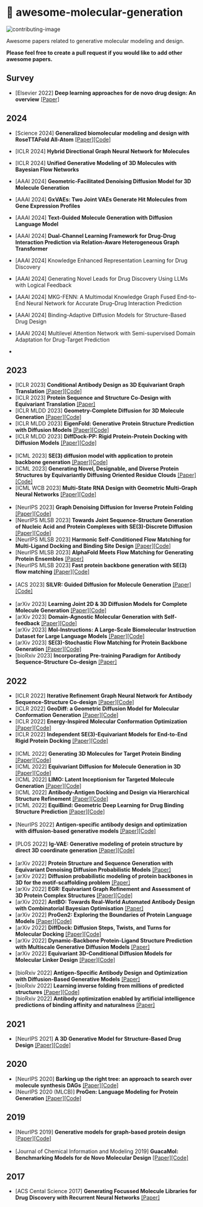 # :dna: awesome-molecular-generation
![contributing-image](https://img.shields.io/badge/contributions-welcome-brightgreen.svg?style=flat)

Awesome papers related to generative molecular modeling and design.

**Please feel free to create a pull request if you would like to add other awesome papers.**

Survey
----------
* [Elsevier 2022] **Deep learning approaches for de novo drug design: An overview**  [[Paper]](https://www.sciencedirect.com/science/article/pii/S0959440X21001433?via%3Dihub)

2024
----------
* [Science 2024] **Generalized biomolecular modeling and design with RoseTTAFold All-Atom**  [[Paper]](https://www.science.org/doi/10.1126/science.adl2528)[[Code]](https://github.com/baker-laboratory/RoseTTAFold-All-Atom)
* [ICLR 2024] **Hybrid Directional Graph Neural Network for Molecules**
* [ICLR 2024] **Unified Generative Modeling of 3D Molecules with Bayesian Flow Networks**
* [AAAI 2024] **Geometric-Facilitated Denoising Diffusion Model for 3D Molecule Generation**
* [AAAI 2024] **GxVAEs: Two Joint VAEs Generate Hit Molecules from Gene Expression Profiles**
* [AAAI 2024] **Text-Guided Molecule Generation with Diffusion Language Model**
* [AAAI 2024] **Dual-Channel Learning Framework for Drug-Drug Interaction Prediction via Relation-Aware Heterogeneous Graph Transformer**

* [AAAI 2024] Knowledge Enhanced Representation Learning for Drug Discovery
* [AAAI 2024] Generating Novel Leads for Drug Discovery Using LLMs with Logical Feedback
* [AAAI 2024] MKG-FENN: A Multimodal Knowledge Graph Fused End-to-End Neural Network for Accurate Drug–Drug Interaction Prediction
* [AAAI 2024] Binding-Adaptive Diffusion Models for Structure-Based Drug Design
* [AAAI 2024] Multilevel Attention Network with Semi-supervised Domain Adaptation for Drug-Target Prediction
* 
2023
----------
* [ICLR 2023] **Conditional Antibody Design as 3D Equivariant Graph Translation**  [[Paper]](https://openreview.net/pdf?id=LFHFQbjxIiP)[[Code]](https://github.com/thunlp-mt/mean)
* [ICLR 2023] **Protein Sequence and Structure Co-Design with Equivariant Translation**  [[Paper]](https://openreview.net/pdf?id=pRCMXcfdihq)
* [ICLR MLDD 2023] **Geometry-Complete Diffusion for 3D Molecule Generation**  [[Paper]](https://arxiv.org/abs/2302.04313)[[Code]](https://github.com/BioinfoMachineLearning/bio-diffusion)
* [ICLR MLDD 2023] **EigenFold: Generative Protein Structure Prediction with Diffusion Models**  [[Paper]](https://arxiv.org/abs/2304.02198)[[Code]](https://github.com/bjing2016/eigenfold)
* [ICLR MLDD 2023] **DiffDock-PP: Rigid Protein-Protein Docking with Diffusion Models**  [[Paper]](https://arxiv.org/abs/2304.03889)[[Code]](https://github.com/ketatam/diffdock-pp)
<br><br>
* [ICML 2023] **SE(3) diffusion model with application to protein backbone generation**  [[Paper]](https://arxiv.org/abs/2302.02277)[[Code]](https://github.com/jasonkyuyim/se3_diffusion)
* [ICML 2023] **Generating Novel, Designable, and Diverse Protein Structures by Equivariantly Diffusing Oriented Residue Clouds**  [[Paper]](https://arxiv.org/abs/2301.12485)[[Code]](https://github.com/aqlaboratory/genie)
* [ICML WCB 2023] **Multi-State RNA Design with Geometric Multi-Graph Neural Networks**  [[Paper]](https://arxiv.org/abs/2305.14749)[[Code]](https://github.com/chaitjo/geometric-rna-design)
<br><br>
* [NeurIPS 2023] **Graph Denoising Diffusion for Inverse Protein Folding**  [[Paper]](https://arxiv.org/abs/2306.16819)[[Code]](https://github.com/ykiiiiii/GraDe_IF)
* [NeurIPS MLSB 2023] **Towards Joint Sequence-Structure Generation of Nucleic Acid and Protein Complexes with SE(3)-Discrete Diffusion** [[Paper]](https://arxiv.org/abs/2401.06151)[[Code]](https://github.com/Profluent-Internships/MMDiff)
* [NeurIPS MLSB 2023] **Harmonic Self-Conditioned Flow Matching for Multi-Ligand Docking and Binding Site Design**  [[Paper]](https://arxiv.org/abs/2310.05764)[[Code]](https://github.com/HannesStark/FlowSite)
* [NeurIPS MLSB 2023] **AlphaFold Meets Flow Matching for Generating Protein Ensembles**  [[Paper]](https://www.mlsb.io/papers_2023/AlphaFold_Meets_Flow_Matching_for_Generating_Protein_Ensembles.pdf)
* [NeurIPS MLSB 2023] **Fast protein backbone generation with SE(3) flow matching**  [[Paper]](https://arxiv.org/abs/2310.05297)[[Code]](https://github.com/microsoft/frame-flow)
<br><br>
* [ACS 2023] **SILVR: Guided Diffusion for Molecule Generation**  [[Paper]](https://pubs.acs.org/doi/10.1021/acs.jcim.3c00667#)[[Code]](https://github.com/nichrun/e3_diffusion_for_molecules)
<br><br>
* [arXiv 2023] **Learning Joint 2D & 3D Diffusion Models for Complete Molecule Generation** [[Paper]](https://arxiv.org/abs/2305.12347)[[Code]](https://github.com/GRAPH-0/JODO)
* [arXiv 2023] **Domain-Agnostic Molecular Generation with Self-feedback**  [[Paper]](https://arxiv.org/abs/2301.11259)[[Code]](https://github.com/zjunlp/MolGen)
* [arXiv 2023] **Mol-Instructions: A Large-Scale Biomolecular Instruction Dataset for Large Language Models**  [[Paper]](https://arxiv.org/abs/2306.08018)[[Code]](https://github.com/zjunlp/Mol-Instructions)
* [arXiv 2023] **SE(3)-Stochastic Flow Matching for Protein Backbone Generation**  [[Paper]](https://arxiv.org/abs/2310.02391)[[Code]](https://github.com/DreamFold/FoldFlow)
* [bioRxiv 2023] **Incorporating Pre-training Paradigm for Antibody Sequence-Structure Co-design**  [[Paper]](https://www.biorxiv.org/content/10.1101/2022.11.14.516404v2.abstract)

2022
----------
* [ICLR 2022] **Iterative Refinement Graph Neural Network for Antibody Sequence-Structure Co-design**  [[Paper]](https://arxiv.org/abs/2206.02059)[[Code]](https://github.com/wengong-jin/RefineGNN)
* [ICLR 2022] **GeoDiff: a Geometric Diffusion Model for Molecular Conformation Generation**  [[Paper]](https://arxiv.org/abs/2203.02923)[[Code]](https://github.com/minkaixu/geodiff)
* [ICLR 2022] **Energy-Inspired Molecular Conformation Optimization**  [[Paper]](https://openreview.net/forum?id=7QfLW-XZTl)[[Code]](https://github.com/guanjq/confopt_official)
* [ICLR 2022] **Independent SE(3)-Equivariant Models for End-to-End Rigid Protein Docking** [[Paper]](https://arxiv.org/abs/2111.07786)[[Code]](https://github.com/octavian-ganea/equidock_public)
<br><br>
* [ICML 2022] **Generating 3D Molecules for Target Protein Binding**  [[Paper]](https://arxiv.org/abs/2206.02059)[[Code]](https://github.com/divelab/GraphBP)
* [ICML 2022] **Equivariant Diffusion for Molecule Generation in 3D**  [[Paper]](https://arxiv.org/abs/2203.17003)[[Code]](https://github.com/ehoogeboom/e3_diffusion_for_molecules)
* [ICML 2022] **LIMO: Latent Inceptionism for Targeted Molecule Generation**  [[Paper]](https://arxiv.org/abs/2206.09010)[[Code]](https://github.com/rose-stl-lab/limo)
* [ICML 2022] **Antibody-Antigen Docking and Design via Hierarchical Structure Refinement** [[Paper]](https://proceedings.mlr.press/v162/jin22a.html)[[Code]](https://github.com/wengong-jin/abdockgen)
* [ICML 2022] **EquiBind: Geometric Deep Learning for Drug Binding Structure Prediction** [[Paper]](https://arxiv.org/abs/2202.05146)[[Code]](https://github.com/HannesStark/EquiBind)
<br><br>
* [NeurIPS 2022] **Antigen-specific antibody design and optimization with diffusion-based generative models** [[Paper]](https://openreview.net/forum?id=jSorGn2Tjg)[[Code]](https://github.com/luost26/diffab)
<br><br>
* [PLOS 2022] **Ig-VAE: Generative modeling of protein structure by direct 3D coordinate generation** [[Paper]](https://journals.plos.org/ploscompbiol/article?id=10.1371/journal.pcbi.1010271)[[Code]](https://github.com/ProteinDesignLab/IgVAE)
<br><br>
* [arXiv 2022] **Protein Structure and Sequence Generation with Equivariant Denoising Diffusion Probabilistic Models**  [[Paper]](https://arxiv.org/abs/2205.15019v1)
* [arXiv 2022] **Diffusion probabilistic modeling of protein backbones in 3D for the motif-scaffolding problem**  [[Paper]](https://arxiv.org/abs/2206.04119v1)
* [arXiv 2022] **EGR: Equivariant Graph Refinement and Assessment of 3D Protein Complex Structures** [[Paper]](https://arxiv.org/abs/2205.10390)[[Code]](https://github.com/BioinfoMachineLearning/DeepRefine)
* [arXiv 2022] **AntBO: Towards Real-World Automated Antibody Design with Combinatorial Bayesian Optimisation** [[Paper]](https://arxiv.org/abs/2201.12570)
* [arXiv 2022] **ProGen2: Exploring the Boundaries of Protein Language Models** [[Paper]](https://arxiv.org/abs/2206.13517)[[Code]](https://github.com/salesforce/progen)
* [arXiv 2022] **DiffDock: Diffusion Steps, Twists, and Turns for Molecular Docking** [[Paper]](https://arxiv.org/abs/2210.01776)[[Code]](https://github.com/gcorso/diffdock)
* [arXiv 2022] **Dynamic-Backbone Protein-Ligand Structure Prediction with Multiscale Generative Diffusion Models** [[Paper]](https://arxiv.org/abs/2209.15171)
* [arXiv 2022] **Equivariant 3D-Conditional Diffusion Models for Molecular Linker Design** [[Paper]](https://arxiv.org/abs/2210.05274)[[Code]](https://github.com/igashov/difflinker)
<br><br>
* [bioRxiv 2022] **Antigen-Specific Antibody Design and Optimization with Diffusion-Based Generative Models** [[Paper]](https://www.biorxiv.org/content/10.1101/2022.07.10.499510v1)
* [bioRxiv 2022] **Learning inverse folding from millions of predicted structures** [[Paper]](https://www.biorxiv.org/content/10.1101/2022.04.10.487779v1.abstract)[[Code]](https://github.com/facebookresearch/esm)
* [bioRxiv 2022] **Antibody optimization enabled by artificial intelligence predictions of binding affinity and naturalness** [[Paper]](https://www.biorxiv.org/content/10.1101/2022.08.16.504181v1.full)

2021
----------
* [NeurIPS 2021] **A 3D Generative Model for Structure-Based Drug Design** [[Paper]](https://proceedings.neurips.cc/paper/2021/hash/314450613369e0ee72d0da7f6fee773c-Abstract.html)[[Code]](https://github.com/luost26/3d-generative-sbdd)

2020
----------
* [NeurIPS 2020] **Barking up the right tree: an approach to search over molecule synthesis DAGs**  [[Paper]](https://proceedings.neurips.cc/paper/2020/hash/4cc05b35c2f937c5bd9e7d41d3686fff-Abstract.html)[[Code]](https://github.com/john-bradshaw/synthesis-dags)
* [NeurIPS 2020 (MLCB)] **ProGen: Language Modeling for Protein Generation** [[Paper]](https://arxiv.org/abs/2004.03497)[[Code]](https://github.com/salesforce/progen)

2019
----------
* [NeurIPS 2019] **Generative models for graph-based protein design** [[Paper]](https://proceedings.neurips.cc/paper/2019/hash/f3a4ff4839c56a5f460c88cce3666a2b-Abstract.html)[[Code]](https://github.com/jingraham/neurips19-graph-protein-design?utm_source=catalyzex.com)
<br><br>
* [Journal of Chemical Information and Modeling 2019] **GuacaMol: Benchmarking Models for de Novo Molecular Design**  [[Paper]](https://pubs.acs.org/doi/full/10.1021/acs.jcim.8b00839)[[Code]](https://benevolent.ai/guacamol)

2017
----------
* [ACS Cental Science 2017] **Generating Focussed Molecule Libraries for Drug Discovery with Recurrent Neural Networks** [[Paper]](https://arxiv.org/abs/1701.01329)
